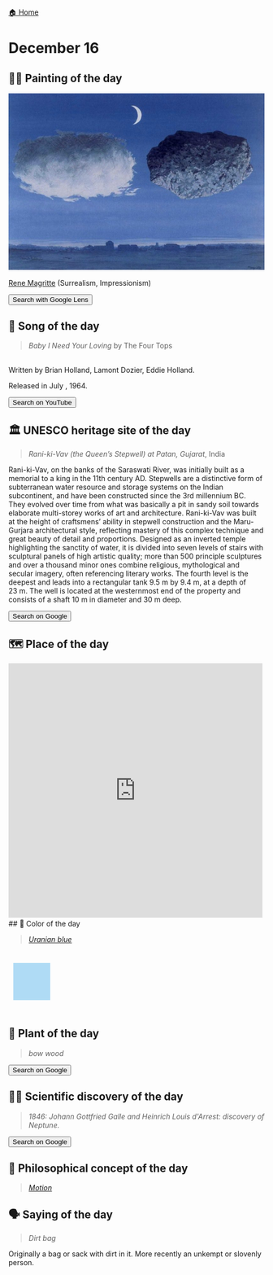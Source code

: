 
[🏠 Home](../../index.md)

# December 16

## 🧑‍🎨 Painting of the day

<img width="600" src="../img/Rene_Magritte_4.jpg">

[Rene Magritte](http://en.wikipedia.org/wiki/René_Magritte) (Surrealism, Impressionism)

<button class="btn btn-success"
onclick=" window.open('https://lens.google.com/uploadbyurl?url=https://iretes.github.io/one-a-day/data/img/Rene_Magritte_4.jpg','_blank')">
Search with Google Lens
</button>

## 🎼 Song of the day

> *Baby I Need Your Loving*
by The Four Tops

<br />Written by Brian Holland, Lamont Dozier, Eddie Holland.

Released in July , 1964.

<button class="btn btn-success"
onclick=" window.open('http://www.youtube.com/search?q=Baby I Need Your Loving by The Four Tops','_blank')">
Search on YouTube
</button>

## 🏛️ UNESCO heritage site of the day

> *Rani-ki-Vav (the Queen’s Stepwell) at Patan, Gujarat*, India

<p>Rani-ki-Vav, on the banks of the Saraswati River, was initially built as a memorial to a king in the 11th century AD. Stepwells are a distinctive form of subterranean water resource and storage systems on the Indian subcontinent, and have been constructed since the 3rd millennium BC. They evolved over time from what was basically a pit in sandy soil towards elaborate multi-storey works of art and architecture. Rani-ki-Vav was built at the height of craftsmens’ ability in stepwell construction and the Maru-Gurjara architectural style, reflecting mastery of this complex technique and great beauty of detail and proportions. Designed as an inverted temple highlighting the sanctity of water, it is divided into seven levels of stairs with sculptural panels of high artistic quality; more than 500 principle sculptures and over a thousand minor ones combine religious, mythological and secular imagery, often referencing literary works. The fourth level is the deepest and leads into a rectangular tank 9.5 m by 9.4 m, at a depth of 23 m. The well is located at the westernmost end of the property and consists of a shaft 10 m in diameter and 30 m deep.</p>

<button class="btn btn-success"
onclick=" window.open('http://www.google.com/search?q=Rani-ki-Vav (the Queen’s Stepwell) at Patan, Gujarat','_blank')">
Search on Google
</button>

## 🗺️ Place of the day

<iframe
src="https://www.mapcrunch.com"
name="mapcrunch"
width="500"
height="500"
allowTransparency="true"
scrolling="no"
frameborder="0"
>
</iframe>
## 🎨 Color of the day

> *[Uranian blue](https://en.wikipedia.org/wiki/Shades_of_blue#Uranian_blue)*

<div style="color:#AFDBF5; font-size: 100px;">&#9632;</div>

## 🌿 Plant of the day

> *bow wood*

<button class="btn btn-success"
onclick=" window.open('http://www.google.com/search?q=bow wood','_blank')">
Search on Google
</button>

## 🧑‍🔬 Scientific discovery of the day

> *1846: Johann Gottfried Galle and Heinrich Louis d'Arrest: discovery of Neptune.*

<button class="btn btn-success"
onclick=" window.open('http://www.google.com/search?q=1846: Johann Gottfried Galle and Heinrich Louis d Arrest: discovery of Neptune.','_blank')">
Search on Google
</button>

## 💭 Philosophical concept of the day

> *[Motion](https://en.wikipedia.org/wiki/Motion_(physics))*

## 🗣️ Saying of the day

> *Dirt bag*

Originally a bag or sack with dirt in it. More recently an unkempt or slovenly person.
